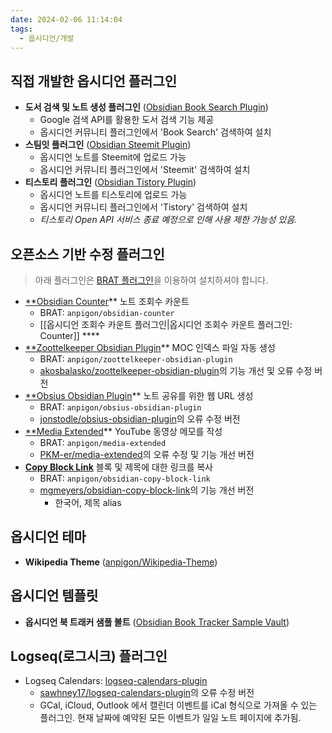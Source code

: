 ```yaml
---
date: 2024-02-06 11:14:04
tags:
  - 옵시디언/개발
---
```


## 직접 개발한 옵시디언 플러그인
- **도서 검색 및 노트 생성 플러그인** ([Obsidian Book Search Plugin](https://github.com/anpigon/obsidian-book-search-plugin))
    - Google 검색 API를 활용한 도서 검색 기능 제공
    - 옵시디언 커뮤니티 플러그인에서 'Book Search' 검색하여 설치
- **스팀잇 플러그인** ([Obsidian Steemit Plugin](https://github.com/anpigon/obsidian-steemit-plugin))
    - 옵시디언 노트를 Steemit에 업로드 가능
    - 옵시디언 커뮤니티 플러그인에서 'Steemit' 검색하여 설치
- **티스토리 플러그인** ([Obsidian Tistory Plugin](https://github.com/anpigon/obsidian-tistory-plugin))
    - 옵시디언 노트를 티스토리에 업로드 가능
    - 옵시디언 커뮤니티 플러그인에서 'Tistory' 검색하여 설치
    - *티스토리 Open API 서비스 종료 예정으로 인해 사용 제한 가능성 있음.*

## 오픈소스 기반 수정 플러그인
> 아래 플러그인은 [BRAT 플러그인](https://obsidian.md/plugins?id=obsidian42-brat)을 이용하여 설치하셔야 합니다.
- [**Obsidian Counter](https://github.com/anpigon/obsidian-counter)** 노트 조회수 카운트
	- BRAT: `anpigon/obsidian-counter`
	- [[옵시디언 조회수 카운트 플러그인|옵시디언 조회수 카운트 플러그인: Counter]] ****
- [**Zoottelkeeper Obsidian Plugin](https://github.com/anpigon/zoottelkeeper-obsidian-plugin)** MOC 인덱스 파일 자동 생성
	- BRAT: `anpigon/zoottelkeeper-obsidian-plugin`
	- [akosbalasko/zoottelkeeper-obsidian-plugin](https://github.com/akosbalasko/zoottelkeeper-obsidian-plugin)의 기능 개선 및 오류 수정 버전
- [**Obsius Obsidian Plugin](https://github.com/anpigon/obsius-obsidian-plugin)** 노트 공유를 위한 웹 URL 생성
	- BRAT: `anpigon/obsius-obsidian-plugin`
	- [jonstodle/obsius-obsidian-plugin](https://github.com/jonstodle/obsius-obsidian-plugin)의 오류 수정 버전
 - [**Media Extended](https://github.com/anpigon/media-extended)**  YouTube 동영상 메모를 작성
	 - BRAT: `anpigon/media-extended`
	 - [PKM-er/media-extended](https://github.com/PKM-er/media-extended)의 오류 수정 및 기능 개선 버전
 - **[Copy Block Link](https://github.com/anpigon/obsidian-copy-block-link)**  블록 및 제목에 대한 링크를 복사
	 - BRAT: `anpigon/obsidian-copy-block-link`
	 - [mgmeyers/obsidian-copy-block-link](https://github.com/mgmeyers/obsidian-copy-block-link)의 기능 개선 버전
		 - 한국어, 제목 alias

## 옵시디언 테마
- **Wikipedia Theme** ([anpigon/Wikipedia-Theme](https://github.com/anpigon/Wikipedia-Theme))

## 옵시디언 템플릿
- **옵시디언 북 트래커 샘플 볼트** ([Obsidian Book Tracker Sample Vault](https://github.com/anpigon/Obsidian_Book_Tracker_Sample_Vault))

##  Logseq(로그시크) 플러그인
- Logseq Calendars: [logseq-calendars-plugin](https://github.com/anpigon/logseq-calendars-plugin)
	- [sawhney17/logseq-calendars-plugin](https://github.com/sawhney17/logseq-calendars-plugin)의 오류 수정 버전
	- GCal, iCloud, Outlook 에서 캘린더 이벤트를 iCal 형식으로 가져올 수 있는 플러그인. 현재 날짜에 예약된 모든 이벤트가 일일 노트 페이지에 추가됨.